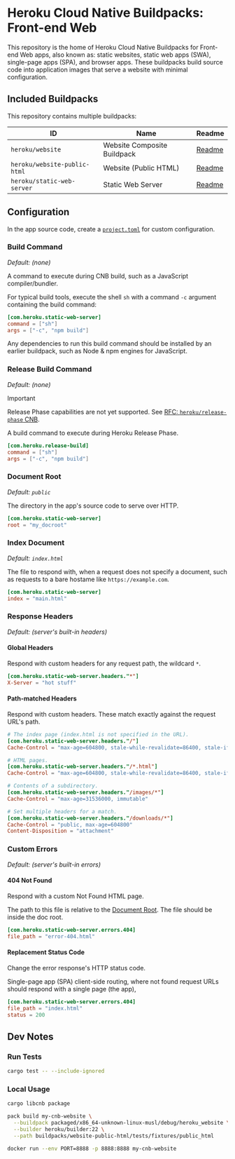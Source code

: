 # Heroku Cloud Native Buildpacks: Front-end Web

This repository is the home of Heroku Cloud Native Buildpacks for Front-end Web apps, also known as: static websites, static web apps (SWA), single-page apps (SPA), and browser apps. These buildpacks build source code into application images that serve a website with minimal configuration.

## Included Buildpacks

This repository contains multiple buildpacks:

| ID                           | Name                        | Readme                                             |
|------------------------------|-----------------------------|----------------------------------------------------|
| `heroku/website`             | Website Composite Buildpack | [Readme](meta-buildpacks/website/README.md)        |
| `heroku/website-public-html` | Website (Public HTML)       | [Readme](buildpacks/website-public-html/README.md) |
| `heroku/static-web-server`   | Static Web Server           | [Readme](buildpacks/static-web-server/README.md)   |

## Configuration

In the app source code, create a [`project.toml`](https://buildpacks.io/docs/reference/config/project-descriptor/) for custom configuration.

### Build Command

*Default: (none)*

A command to execute during CNB build, such as a JavaScript compiler/bundler.

For typical build tools, execute the shell `sh` with a command `-c` argument containing the build command:

```toml
[com.heroku.static-web-server]
command = ["sh"]
args = ["-c", "npm build"]
```

Any dependencies to run this build command should be installed by an earlier buildpack, such as Node & npm engines for JavaScript.

### Release Build Command

*Default: (none)*

> [!IMPORTANT]
> Release Phase capabilities are not yet supported. See [RFC: `heroku/release-phase` CNB](https://salesforce.quip.com/qViZA7facMoT).

A build command to execute during Heroku Release Phase.

```toml
[com.heroku.release-build]
command = ["sh"]
args = ["-c", "npm build"]
```

### Document Root

*Default: `public`*

The directory in the app's source code to serve over HTTP.

```toml
[com.heroku.static-web-server]
root = "my_docroot"
```

### Index Document

*Default: `index.html`*

The file to respond with, when a request does not specify a document, such as requests to a bare hostame like `https://example.com`.

```toml
[com.heroku.static-web-server]
index = "main.html"
```

### Response Headers

*Default: (server's built-in headers)*

#### Global Headers

Respond with custom headers for any request path, the wildcard `*`.

```toml
[com.heroku.static-web-server.headers."*"]
X-Server = "hot stuff"
```

#### Path-matched Headers

Respond with custom headers. These match exactly against the request URL's path.

```toml
# The index page (index.html is not specified in the URL).
[com.heroku.static-web-server.headers."/"]
Cache-Control = "max-age=604800, stale-while-revalidate=86400, stale-if-error=86400"

# HTML pages.
[com.heroku.static-web-server.headers."/*.html"]
Cache-Control = "max-age=604800, stale-while-revalidate=86400, stale-if-error=86400"

# Contents of a subdirectory.
[com.heroku.static-web-server.headers."/images/*"]
Cache-Control = "max-age=31536000, immutable"

# Set multiple headers for a match.
[com.heroku.static-web-server.headers."/downloads/*"]
Cache-Control = "public, max-age=604800"
Content-Disposition = "attachment"
```

### Custom Errors

*Default: (server's built-in errors)*

#### 404 Not Found

Respond with a custom Not Found HTML page.

The path to this file is relative to the [Document Root](#document-root). The file should be inside the doc root.

```toml
[com.heroku.static-web-server.errors.404]
file_path = "error-404.html"
```

#### Replacement Status Code

Change the error response's HTTP status code.

Single-page app (SPA) client-side routing, where not found request URLs should respond with a single page (the app),

```toml
[com.heroku.static-web-server.errors.404]
file_path = "index.html"
status = 200
```

## Dev Notes

### Run Tests

```bash
cargo test -- --include-ignored
```

### Local Usage

```bash
cargo libcnb package

pack build my-cnb-website \
  --buildpack packaged/x86_64-unknown-linux-musl/debug/heroku_website \
  --builder heroku/builder:22 \
  --path buildpacks/website-public-html/tests/fixtures/public_html

docker run --env PORT=8888 -p 8888:8888 my-cnb-website
```
